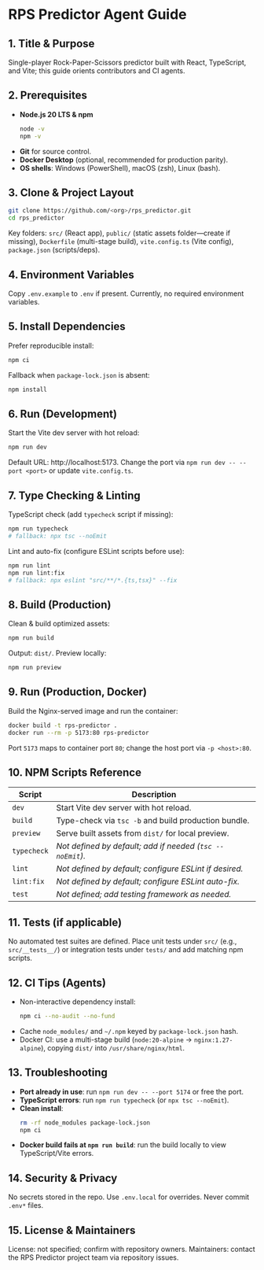 # RPS Predictor Agent Guide

## 1. Title & Purpose
Single-player Rock-Paper-Scissors predictor built with React, TypeScript, and Vite; this guide orients contributors and CI agents.

## 2. Prerequisites
- **Node.js 20 LTS & npm**
  ```bash
  node -v
  npm -v
  ```
- **Git** for source control.
- **Docker Desktop** (optional, recommended for production parity).
- **OS shells**: Windows (PowerShell), macOS (zsh), Linux (bash).

## 3. Clone & Project Layout
```bash
git clone https://github.com/<org>/rps_predictor.git
cd rps_predictor
```
Key folders: `src/` (React app), `public/` (static assets folder—create if missing), `Dockerfile` (multi-stage build), `vite.config.ts` (Vite config), `package.json` (scripts/deps).

## 4. Environment Variables
Copy `.env.example` to `.env` if present. Currently, no required environment variables.

## 5. Install Dependencies
Prefer reproducible install:
```bash
npm ci
```
Fallback when `package-lock.json` is absent:
```bash
npm install
```

## 6. Run (Development)
Start the Vite dev server with hot reload:
```bash
npm run dev
```
Default URL: http://localhost:5173. Change the port via `npm run dev -- --port <port>` or update `vite.config.ts`.

## 7. Type Checking & Linting
TypeScript check (add `typecheck` script if missing):
```bash
npm run typecheck
# fallback: npx tsc --noEmit
```
Lint and auto-fix (configure ESLint scripts before use):
```bash
npm run lint
npm run lint:fix
# fallback: npx eslint "src/**/*.{ts,tsx}" --fix
```

## 8. Build (Production)
Clean & build optimized assets:
```bash
npm run build
```
Output: `dist/`. Preview locally:
```bash
npm run preview
```

## 9. Run (Production, Docker)
Build the Nginx-served image and run the container:
```bash
docker build -t rps-predictor .
docker run --rm -p 5173:80 rps-predictor
```
Port `5173` maps to container port `80`; change the host port via `-p <host>:80`.

## 10. NPM Scripts Reference
| Script | Description |
| --- | --- |
| `dev` | Start Vite dev server with hot reload. |
| `build` | Type-check via `tsc -b` and build production bundle. |
| `preview` | Serve built assets from `dist/` for local preview. |
| `typecheck` | *Not defined by default; add if needed (`tsc --noEmit`).* |
| `lint` | *Not defined by default; configure ESLint if desired.* |
| `lint:fix` | *Not defined by default; configure ESLint auto-fix.* |
| `test` | *Not defined; add testing framework as needed.* |

## 11. Tests (if applicable)
No automated test suites are defined. Place unit tests under `src/` (e.g., `src/__tests__/`) or integration tests under `tests/` and add matching npm scripts.

## 12. CI Tips (Agents)
- Non-interactive dependency install:
  ```bash
  npm ci --no-audit --no-fund
  ```
- Cache `node_modules/` and `~/.npm` keyed by `package-lock.json` hash.
- Docker CI: use a multi-stage build (`node:20-alpine` → `nginx:1.27-alpine`), copying `dist/` into `/usr/share/nginx/html`.

## 13. Troubleshooting
- **Port already in use**: run `npm run dev -- --port 5174` or free the port.
- **TypeScript errors**: run `npm run typecheck` (or `npx tsc --noEmit`).
- **Clean install**:
  ```bash
  rm -rf node_modules package-lock.json
  npm ci
  ```
- **Docker build fails at `npm run build`**: run the build locally to view TypeScript/Vite errors.

## 14. Security & Privacy
No secrets stored in the repo. Use `.env.local` for overrides. Never commit `.env*` files.

## 15. License & Maintainers
License: not specified; confirm with repository owners. Maintainers: contact the RPS Predictor project team via repository issues.
